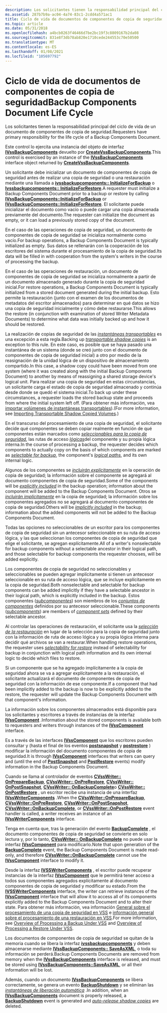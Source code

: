 ```yaml
---
description: Los solicitantes tienen la responsabilidad principal del ciclo de vida de un documento de componentes de copia de seguridad.
ms.assetid: 287b7b9a-ac04-4a74-83c1-2cdd4a571ac1
title: Ciclo de vida de documentos de componentes de copia de seguridad
ms.topic: article
ms.date: 05/31/2018
ms.openlocfilehash: a4bcb0263f46466d7be2bc19f3c8809167b2da08
ms.sourcegitcommit: 831e8f3db78ab820e1710cede244553c70e50500
ms.translationtype: MT
ms.contentlocale: es-ES
ms.lasthandoff: 01/08/2021
ms.locfileid: "105697792"
---
```

# <a name="backup-components-document-life-cycle"></a><span data-ttu-id="5333f-103">Ciclo de vida de documentos de componentes de copia de seguridad</span><span class="sxs-lookup"><span data-stu-id="5333f-103">Backup Components Document Life Cycle</span></span>

<span data-ttu-id="5333f-104">Los solicitantes tienen la responsabilidad principal del ciclo de vida de un documento de componentes de copia de seguridad.</span><span class="sxs-lookup"><span data-stu-id="5333f-104">Requesters have primary responsibility for the life cycle of a Backup Components Document.</span></span>

<span data-ttu-id="5333f-105">Este control lo ejercita una instancia del objeto de interfaz [**IVssBackupComponents**](/windows/desktop/api/VsBackup/nl-vsbackup-ivssbackupcomponents) devuelto por [**CreateVssBackupComponents**](/windows/desktop/api/VsBackup/nf-vsbackup-createvssbackupcomponents).</span><span class="sxs-lookup"><span data-stu-id="5333f-105">This control is exercised by an instance of the [**IVssBackupComponents**](/windows/desktop/api/VsBackup/nl-vsbackup-ivssbackupcomponents) interface object returned by [**CreateVssBackupComponents**](/windows/desktop/api/VsBackup/nf-vsbackup-createvssbackupcomponents).</span></span>

<span data-ttu-id="5333f-106">Un solicitante debe inicializar un documento de componentes de copia de seguridad antes de realizar una copia de seguridad o una restauración mediante una llamada a [**ivssbackupcomponents:: InitializeForBackup**](/windows/desktop/api/VsBackup/nf-vsbackup-ivssbackupcomponents-initializeforbackup) o [**Ivssbackupcomponents:: InitializeForRestore**](/windows/desktop/api/VsBackup/nf-vsbackup-ivssbackupcomponents-initializeforrestore).</span><span class="sxs-lookup"><span data-stu-id="5333f-106">A requester must initialize a Backup Components Document prior to a backup or restore by calling [**IVssBackupComponents::InitializeForBackup**](/windows/desktop/api/VsBackup/nf-vsbackup-ivssbackupcomponents-initializeforbackup) or [**IVssBackupComponents::InitializeForRestore**](/windows/desktop/api/VsBackup/nf-vsbackup-ivssbackupcomponents-initializeforrestore).</span></span> <span data-ttu-id="5333f-107">El solicitante puede inicializar el documento como vacío o puede cargar una copia almacenada previamente del documento.</span><span class="sxs-lookup"><span data-stu-id="5333f-107">The requester can initialize the document as empty, or it can load a previously stored copy of the document.</span></span>

<span data-ttu-id="5333f-108">En el caso de las operaciones de copia de seguridad, un documento de componentes de copia de seguridad se inicializa normalmente como vacío.</span><span class="sxs-lookup"><span data-stu-id="5333f-108">For backup operations, a Backup Components Document is typically initialized as empty.</span></span> <span data-ttu-id="5333f-109">Sus datos se rellenarán con la cooperación de los escritores del sistema durante el procesamiento de la copia de seguridad.</span><span class="sxs-lookup"><span data-stu-id="5333f-109">Its data will be filled in with cooperation from the system's writers in the course of processing the backup.</span></span>

<span data-ttu-id="5333f-110">En el caso de las operaciones de restauración, un documento de componentes de copia de seguridad se inicializa normalmente a partir de un documento almacenado generado durante la copia de seguridad inicial.</span><span class="sxs-lookup"><span data-stu-id="5333f-110">For restore operations, a Backup Components Document is typically initialized from a stored document generated during the initial backup.</span></span> <span data-ttu-id="5333f-111">Esto permite la restauración (junto con el examen de los documentos de metadatos del escritor almacenados) para determinar en qué datos se hizo una copia de seguridad inicialmente y cómo debe restaurarse.</span><span class="sxs-lookup"><span data-stu-id="5333f-111">This allows the restore (in conjunction with examination of stored Writer Metadata Documents) to determine what data was initially backed up and how it should be restored.</span></span>

<span data-ttu-id="5333f-112">La realización de copias de seguridad de las [*instantáneas transportables*](vssgloss-t.md) es una excepción a esta regla.</span><span class="sxs-lookup"><span data-stu-id="5333f-112">Backing up [*transportable shadow copies*](vssgloss-t.md) is an exception to this rule.</span></span> <span data-ttu-id="5333f-113">En este caso, es posible que se haya pasado una instantánea de un sistema (donde se creó junto con el documento de componentes de copia de seguridad inicial) a otro por medio de la reasignación de la unidad lógica de un dispositivo de almacenamiento compartido.</span><span class="sxs-lookup"><span data-stu-id="5333f-113">In this case, a shadow copy could have been moved from one system (where it was created along with the initial Backup Components Document) to another by means of reassigning a shared storage device's logical unit.</span></span> <span data-ttu-id="5333f-114">Para realizar una copia de seguridad en estas circunstancias, un solicitante carga el estado de copia de seguridad almacenado y continúa desde donde se quedó el sistema inicial.</span><span class="sxs-lookup"><span data-stu-id="5333f-114">To back up under these circumstances, a requester loads the stored backup state and proceeds from where the initial system left off.</span></span> <span data-ttu-id="5333f-115">(Para obtener más información, vea [importar volúmenes de instantáneas transportables](importing-transportable-shadow-copied-volumes.md)).</span><span class="sxs-lookup"><span data-stu-id="5333f-115">(For more information, see [Importing Transportable Shadow Copied Volumes](importing-transportable-shadow-copied-volumes.md).)</span></span>

<span data-ttu-id="5333f-116">En el transcurso del procesamiento de una copia de seguridad, el solicitante decide qué componentes se deben copiar realmente en función de qué componentes están marcados como [*seleccionables para la copia de seguridad*](vssgloss-s.md), las rutas de acceso [*lógicas*](vssgloss-l.md)del componente y su propia lógica interna.</span><span class="sxs-lookup"><span data-stu-id="5333f-116">In the course of processing a backup, the requester decides which components to actually copy on the basis of which components are marked as [*selectable for backup*](vssgloss-s.md), the component's [*logical paths*](vssgloss-l.md), and its own internal logic.</span></span>

<span data-ttu-id="5333f-117">Algunos de los componentes se [*incluirán explícitamente*](vssgloss-e.md) en la operación de copia de seguridad; la información sobre el componente se agregará al documento componentes de copia de seguridad.</span><span class="sxs-lookup"><span data-stu-id="5333f-117">Some of the components will be [*explicitly included*](vssgloss-e.md) in the backup operation; information about the component will be added to the Backup Components Document.</span></span> <span data-ttu-id="5333f-118">Otros se [*incluirán implícitamente*](vssgloss-i.md) en la copia de seguridad; la información sobre los componentes agregados no se agregará al documento componentes de copia de seguridad.</span><span class="sxs-lookup"><span data-stu-id="5333f-118">Others will be [*implicitly included*](vssgloss-i.md) in the backup; information about the added components will not be added to the Backup Components Document.</span></span>

<span data-ttu-id="5333f-119">Todas las opciones no seleccionables de un escritor para los componentes de copia de seguridad sin un antecesor seleccionable en su ruta de acceso lógica, y las que seleccionan los componentes de copia de seguridad que elige el solicitante, se agregan explícitamente.</span><span class="sxs-lookup"><span data-stu-id="5333f-119">All of a writer's nonselectable for backup components without a selectable ancestor in their logical path, and those selectable for backup components the requester chooses, will be added explicitly.</span></span>

<span data-ttu-id="5333f-120">Los componentes de copia de seguridad no seleccionables y seleccionables se pueden agregar implícitamente si tienen un antecesor seleccionable en su ruta de acceso lógica, que se incluye explícitamente en la copia de seguridad.</span><span class="sxs-lookup"><span data-stu-id="5333f-120">Both nonselectable and selectable for backup components can be added implicitly if they have a selectable ancestor in their logical path, which is explicitly included in the backup.</span></span> <span data-ttu-id="5333f-121">Estos componentes ([*subcomponentes*](vssgloss-s.md)) son miembros de los [*conjuntos de componentes*](vssgloss-s.md) definidos por su antecesor seleccionable.</span><span class="sxs-lookup"><span data-stu-id="5333f-121">These components ([*subcomponents*](vssgloss-s.md)) are members of [*component sets*](vssgloss-s.md) defined by their selectable ancestor.</span></span>

<span data-ttu-id="5333f-122">Al controlar las operaciones de restauración, el solicitante usa la [*selección de la restauración*](vssgloss-s.md) en lugar de la selección para la copia de seguridad junto con la información de ruta de acceso lógica y su propia lógica interna para decidir qué archivos se van a restaurar.</span><span class="sxs-lookup"><span data-stu-id="5333f-122">When handling restore operations, the requester uses [*selectability for restore*](vssgloss-s.md) instead of selectability for backup in conjunction with logical path information and its own internal logic to decide which files to restore.</span></span>

<span data-ttu-id="5333f-123">Si un componente que se ha agregado implícitamente a la copia de seguridad ahora se va a agregar explícitamente a la restauración, el solicitante actualizará el documento de componentes de copia de seguridad con la información de ese componente.</span><span class="sxs-lookup"><span data-stu-id="5333f-123">If a component that had been implicitly added to the backup is now to be explicitly added to the restore, the requester will update the Backup Components Document with that component's information.</span></span>

<span data-ttu-id="5333f-124">La información sobre los componentes almacenados está disponible para los solicitantes y escritores a través de instancias de la interfaz [**IVssComponent**](/windows/desktop/api/VsWriter/nl-vswriter-ivsscomponent) .</span><span class="sxs-lookup"><span data-stu-id="5333f-124">Information about the stored components is available both to requesters and writers through instances of the [**IVssComponent**](/windows/desktop/api/VsWriter/nl-vswriter-ivsscomponent) interface.</span></span>

<span data-ttu-id="5333f-125">Es a través de las interfaces [**IVssComponent**](/windows/desktop/api/VsWriter/nl-vswriter-ivsscomponent) que los escritores pueden consultar y (hasta el final de los eventos [**postsnapshot**](/windows/desktop/api/VsWriter/nf-vswriter-cvsswriter-onpostsnapshot) y [**postrestore**](/windows/desktop/api/VsWriter/nf-vswriter-cvsswriter-onpostrestore) ) modificar la información del documento componentes de copia de seguridad.</span><span class="sxs-lookup"><span data-stu-id="5333f-125">It is through [**IVssComponent**](/windows/desktop/api/VsWriter/nl-vswriter-ivsscomponent) interfaces that writers can query and (until the end of [**PostSnapshot**](/windows/desktop/api/VsWriter/nf-vswriter-cvsswriter-onpostsnapshot) and [**PostRestore**](/windows/desktop/api/VsWriter/nf-vswriter-cvsswriter-onpostrestore) events) modify information in the Backup Components Document.</span></span>

<span data-ttu-id="5333f-126">Cuando se llama al controlador de eventos [**CVssWriter:: OnPrepareBackup**](/windows/desktop/api/VsWriter/nf-vswriter-cvsswriter-onpreparebackup), [**CVssWriter:: OnPreRestore**](/windows/desktop/api/VsWriter/nf-vswriter-cvsswriter-onprerestore), [**CVssWriter:: OnPostSnapshot**](/windows/desktop/api/VsWriter/nf-vswriter-cvsswriter-onpostsnapshot), [**CVssWriter:: OnBackupComplete**](/windows/desktop/api/VsWriter/nf-vswriter-cvsswriter-onbackupcomplete)o [**CVssWriter:: OnPostRestore**](/windows/desktop/api/VsWriter/nf-vswriter-cvsswriter-onpostrestore) , un escritor recibe una instancia de una interfaz [**IVssWriterComponents**](/windows/desktop/api/VsWriter/nl-vswriter-ivsswritercomponents) .</span><span class="sxs-lookup"><span data-stu-id="5333f-126">When the [**CVssWriter::OnPrepareBackup**](/windows/desktop/api/VsWriter/nf-vswriter-cvsswriter-onpreparebackup), [**CVssWriter::OnPreRestore**](/windows/desktop/api/VsWriter/nf-vswriter-cvsswriter-onprerestore), [**CVssWriter::OnPostSnapshot**](/windows/desktop/api/VsWriter/nf-vswriter-cvsswriter-onpostsnapshot), [**CVssWriter::OnBackupComplete**](/windows/desktop/api/VsWriter/nf-vswriter-cvsswriter-onbackupcomplete), or [**CVssWriter::OnPostRestore**](/windows/desktop/api/VsWriter/nf-vswriter-cvsswriter-onpostrestore) event handler is called, a writer receives an instance of an [**IVssWriterComponents**](/windows/desktop/api/VsWriter/nl-vswriter-ivsswritercomponents) interface.</span></span>

<span data-ttu-id="5333f-127">Tenga en cuenta que, tras la generación del evento [**BackupComplete**](/windows/desktop/api/VsBackup/nf-vsbackup-ivssbackupcomponents-backupcomplete) , el documento componentes de copia de seguridad se convierte en solo lectura y, por lo tanto, [**CVssWriter:: OnBackupComplete**](/windows/desktop/api/VsWriter/nf-vswriter-cvsswriter-onbackupcomplete) no puede usar la interfaz [**IVssComponent**](/windows/desktop/api/VsWriter/nl-vswriter-ivsscomponent) para modificarlo.</span><span class="sxs-lookup"><span data-stu-id="5333f-127">Note that upon generation of the [**BackupComplete**](/windows/desktop/api/VsBackup/nf-vsbackup-ivssbackupcomponents-backupcomplete) event, the Backup Components Document is made read-only, and therefore [**CVssWriter::OnBackupComplete**](/windows/desktop/api/VsWriter/nf-vswriter-cvsswriter-onbackupcomplete) cannot use the [**IVssComponent**](/windows/desktop/api/VsWriter/nl-vswriter-ivsscomponent) interface to modify it.</span></span>

<span data-ttu-id="5333f-128">Desde la interfaz [**IVSSWriterComponents**](/windows/desktop/api/VsWriter/nl-vswriter-ivsswritercomponents) , el escritor puede recuperar instancias de la interfaz [**IVssComponent**](/windows/desktop/api/VsWriter/nl-vswriter-ivsscomponent) que le permitirá tener acceso a todos sus componentes agregados explícitamente al documento componentes de copia de seguridad y modificar su estado.</span><span class="sxs-lookup"><span data-stu-id="5333f-128">From the [**IVSSWriterComponents**](/windows/desktop/api/VsWriter/nl-vswriter-ivsswritercomponents) interface, the writer can retrieve instances of the [**IVssComponent**](/windows/desktop/api/VsWriter/nl-vswriter-ivsscomponent) interface that will allow it to access all of its components explicitly added to the Backup Components Document and to alter their state.</span></span> <span data-ttu-id="5333f-129">Para obtener más información, vea información [General sobre el procesamiento de una copia de seguridad en VSS](overview-of-processing-a-backup-under-vss.md) e [información general sobre el procesamiento de una restauración en VSS](overview-of-processing-a-restore-under-vss.md).</span><span class="sxs-lookup"><span data-stu-id="5333f-129">For more information, see [Overview of Processing a Backup Under VSS](overview-of-processing-a-backup-under-vss.md) and [Overview of Processing a Restore Under VSS](overview-of-processing-a-restore-under-vss.md).</span></span>

<span data-ttu-id="5333f-130">Los documentos de componentes de copia de seguridad se quitan de la memoria cuando se libera la interfaz [**ivssbackupcomponents**](/windows/desktop/api/VsBackup/nl-vsbackup-ivssbackupcomponents) y deben almacenarse mediante [**IVssBackupComponents:: SaveAsXML**](/windows/desktop/api/VsBackup/nf-vsbackup-ivssbackupcomponents-saveasxml), o toda su información se perderá.</span><span class="sxs-lookup"><span data-stu-id="5333f-130">Backup Components Documents are removed from memory when the [**IVssBackupComponents**](/windows/desktop/api/VsBackup/nl-vsbackup-ivssbackupcomponents) interface is released, and must be stored using [**IVssBackupComponents::SaveAsXML**](/windows/desktop/api/VsBackup/nf-vsbackup-ivssbackupcomponents-saveasxml), or all their information will be lost.</span></span>

<span data-ttu-id="5333f-131">Además, cuando un documento [**IVssBackupComponents**](/windows/desktop/api/VsBackup/nl-vsbackup-ivssbackupcomponents) se libera correctamente, se genera un evento [**BackupShutdown**](/windows/desktop/api/VsWriter/nf-vswriter-cvsswriter-onbackupshutdown) y se eliminan las [*instantáneas de liberación automática*](vssgloss-a.md) .</span><span class="sxs-lookup"><span data-stu-id="5333f-131">In addition, when an [**IVssBackupComponents**](/windows/desktop/api/VsBackup/nl-vsbackup-ivssbackupcomponents) document is properly released, a [**BackupShutdown**](/windows/desktop/api/VsWriter/nf-vswriter-cvsswriter-onbackupshutdown) event is generated and [*auto-release shadow copies*](vssgloss-a.md) are deleted.</span></span>

 

 



